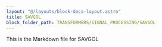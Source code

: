 ```yaml
---
layout: "@/layouts/block-docs-layout.astro"
title: SAVGOL
block_folder_path: TRANSFORMERS/SIGNAL_PROCESSING/SAVGOL
---
```


This is the Markdown file for SAVGOL

